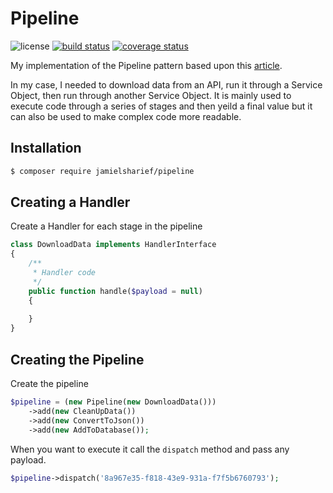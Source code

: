 # Pipeline

![license](https://img.shields.io/badge/license-MIT-brightGreen.svg)
[![build status](https://travis-ci.org/jamielsharief/pipeline.svg?branch=main)](https://travis-ci.org/jamielsharief/pipeline)
[![coverage status](https://coveralls.io/repos/github/jamielsharief/pipeline/badge.svg?branch=main)](https://coveralls.io/github/jamielsharief/pipeline?branch=main)

My implementation of the Pipeline pattern based upon this [article](https://java-design-patterns.com/patterns/pipeline/).

In my case, I needed to download data from an API, run it through a Service Object, then run through another Service Object. It is mainly used to execute code through a series of stages and then yeild a final value but it can also be used to make complex code more readable.

## Installation

```bash
$ composer require jamielsharief/pipeline
```

## Creating a Handler

Create a Handler for each stage in the pipeline

```php
class DownloadData implements HandlerInterface
{
    /**
     * Handler code
     */
    public function handle($payload = null)
    {
        
    }
}
```

## Creating the Pipeline

Create the pipeline

```php
$pipeline = (new Pipeline(new DownloadData()))
    ->add(new CleanUpData())
    ->add(new ConvertToJson())
    ->add(new AddToDatabase());
```

When you want to execute it call the `dispatch` method and pass any payload.

```php
$pipeline->dispatch('8a967e35-f818-43e9-931a-f7f5b6760793');
```